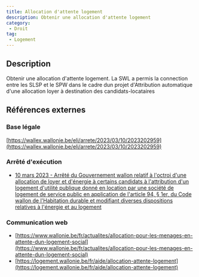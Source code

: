 ```yaml
---
title: Allocation d'attente logement
description: Obtenir une allocation d'attente logement
category: 
 - Droit
tag: 
 - Logement
---
```


## Description

Obtenir une allocation d'attente logement.
La SWL a permis la connection entre les SLSP et le SPW dans le cadre dun projet d'Attribution automatique d'une allocation loyer à destination des candidats-locataires 

## Références externes 

### Base légale

[https://wallex.wallonie.be/eli/arrete/2023/03/10/2023202959](https://wallex.wallonie.be/eli/arrete/2023/03/10/2023202959)

### Arrêté d'exécution

- [10 mars 2023 - Arrêté du Gouvernement wallon relatif à l'octroi d'une allocation de loyer et d'énergie à certains candidats à l'attribution d'un logement d'utilité publique donné en location par une société de logement de service public en application de l'article 94, § 1er, du Code wallon de l'Habitation durable et modifiant diverses dispositions relatives à l'énergie et au logement](https://wallex.wallonie.be/eli/arrete/2023/03/10/2023202959)
### Communication web

- [https://www.wallonie.be/fr/actualites/allocation-pour-les-menages-en-attente-dun-logement-social](https://www.wallonie.be/fr/actualites/allocation-pour-les-menages-en-attente-dun-logement-social)
- [https://logement.wallonie.be/fr/aide/allocation-attente-logement](https://logement.wallonie.be/fr/aide/allocation-attente-logement)



